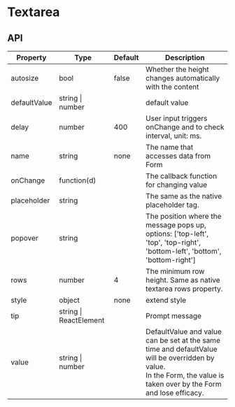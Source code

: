 # Textarea

<example />

## API

| Property | Type | Default | Description |
| --- | --- | --- | --- |
| autosize | bool | false | Whether the height changes automatically with the content |
| defaultValue | string \| number | | default value |
| delay | number | 400 | User input triggers onChange and to check interval, unit: ms.|
| name | string | none | The name that accesses data from Form |
| onChange | function(d) | | The callback function for changing value |
| placeholder | string | | The same as the native placeholder tag. |
| popover | string | | The position where the message pops up, options: \['top-left', 'top', 'top-right', 'bottom-left', 'bottom', 'bottom-right'] |
| rows | number | 4 | The minimum row height. Same as native textarea rows property. |
| style | object | none | extend style |
| tip | string \| ReactElement | | Prompt message |
| value | string \| number | | DefaultValue and value can be set at the same time and defaultValue will be overridden by value. <br />In the Form, the value is taken over by the Form and lose efficacy. |

